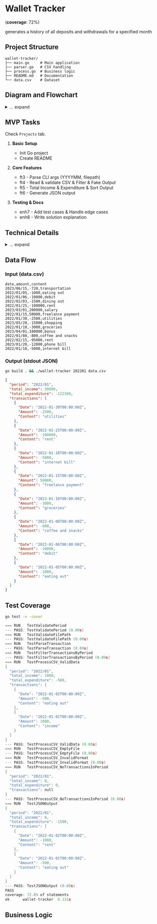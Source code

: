 # Wallet Tracker

(**coverage**: 72%)

generates a history of all deposits and withdrawals for a specified month

## Project Structure

```
wallet-tracker/
├── main.go     # Main application
├── parser.go   # CSV handling
├── process.go  # Business logic
├── README.md   # Documentation
└── data.csv    # Dataset
```

## Diagram and Flowchart

<details>
    <summary>... expand</summary>

```txt
+-------------------+
|    User Input     |
| (Year/Month, CSV) |
+---------+---------+
          |
          v
+-------------------+
|  Parse Arguments  |
+---------+---------+
          |
          v
+-------------------+
|  Validate Input   |
| (Period, FilePath)|
+---------+---------+
          |
          v
+--------------------+
|   Process CSV      |
| (Read, Parse,      |
| Filter Transactions|
| Calculate Totals)  |
+---------+----------+
          |
          v
+-------------------+
|  Generate Output  |
| (JSON Format)     |
+-------------------+
          |
          v
+-------------------+
|  Standard Output  |
+-------------------+
```

```txt
[Start]
    |
[Get User Input]
    |
[Parse Arguments]
    |
[Validate Period]
    |----------------------|
    |                      |
[Valid]                [Invalid]
    |                      |
[Validate File Path]  [Output Error]
    |                      |
[Open CSV File]         [End]
    |
[Check if File is Empty]
    |----------------------|
    |                      |
[Yes]                    [No]
    |                      |
[Return Empty Summary] [Read Header]
                           |
                       [Read Transactions]
                           |
                     [Calculate Totals]
                           |
                   [Generate JSON Output]
                           |
               [Display Output to Standard Output]
                           |
                         [End]
```

</details>

## MVP Tasks

Check `Projects` tab.

1. **Basic Setup**

   - Init Go project
   - Create README

2. **Core Features**

   - ft3 - Parse CLI args (YYYYMM, filepath)
   - ft4 - Read & validate CSV & Filter & Fake Output
   - ft5 - Total Income & Expenditure & Sort Output
   - ft6 - Generate JSON output

3. **Testing & Docs**

   - enh7 - Add test cases & Handle edge cases
   - enh8 - Write solution explanation

## Technical Details

<details>
    <summary>... expand</summary>

### Thought Process

1. **Understanding Requirements**:

   - The first step involved thoroughly reviewing the problem statement to understand the requirements for generating a history of deposits and withdrawals for a specified month from a CSV file. Key aspects included input validation, data processing, and output formatting.

2. **Defining Inputs and Outputs**:

   - I identified the inputs: a year/month in `YYYYMM` format and a file path to the CSV containing transaction records. The expected output was a JSON object summarizing transactions for the specified period.

3. **Breaking Down the Problem**:

   - I broke down the problem into smaller tasks:
     - Parsing command-line arguments.
     - Validating inputs (period format and file existence).
     - Reading and processing the CSV file.
     - Filtering transactions based on the specified month/year.
     - Calculating totals (income and expenditures).
     - Formatting the output as JSON.

4. **Implementation Planning**:

   - I outlined a plan for implementation, deciding to use Go due to its strong support for concurrency, performance, and built-in libraries for handling CSV and JSON data.

5. **Iterative Development**:

   - I adopted an iterative approach, implementing one feature at a time (e.g., input parsing, CSV processing) and testing each component thoroughly before moving on to the next.

### Technology Choices

1. **Programming Language**:

   - **Go (Golang)**: I chose Go for its simplicity, efficiency, and robust standard library support for file handling, CSV parsing, and JSON encoding/decoding. Go's strong typing helps catch errors at compile time, which is beneficial for maintaining code quality.

2. **Libraries Used**:

   - **encoding/csv**: This standard library package simplifies reading from CSV files.
   - **encoding/json**: This package is used to marshal data structures into JSON format easily.
   - **os**: For file operations (reading/writing files).
   - **regexp**: For validating input formats using regular expressions.

### Design Decisions

1. **Modular Architecture**:

   - The program was designed with a modular architecture where each function has a single responsibility (e.g., parsing arguments, processing CSV data). This enhances maintainability and readability.

2. **Error Handling**:

   - Comprehensive error handling was implemented throughout the program to ensure robustness. Each function checks for potential errors and returns meaningful messages if something goes wrong.

3. **Separation of Concerns**:

   - I separated input validation, data processing, and output generation into distinct functions. This design pattern makes it easier to modify or extend individual components without affecting others.

4. **Output Flexibility**:

   - An interface-based approach was considered for output generation (e.g., console vs. file output). This allows easy expansion in the future if new output formats or destinations are required.

### Requirement Fulfillment

1. **Input Validation**:

   - The program validates both the year/month format using regular expressions and checks if the specified file exists and is in CSV format.

2. **Data Processing**:

   - It reads transactions from the CSV file, filters them based on the specified month/year, calculates total income and expenditures, and formats this data into a structured JSON output.

3. **Output Format**:

   - The final output meets the specified JSON structure requirements with properties like `period`, `total_income`, `total_expenditure`, and an array of transactions.

4. **Challenges Overcome**:

   - One challenge was ensuring robust error handling when reading from potentially malformed CSV files or when no transactions matched the specified period. This was addressed by implementing thorough validation checks and returning appropriate error messages.

### Future Work

1. **Enhanced Output Options**:

   - Future enhancements could include adding options for different output formats (e.g., XML or Excel) or allowing users to specify additional filters (e.g., filtering by transaction type).
   - Dependency Injection: Define an interface for outputting data. For example, I could create an Outputter interface with methods like Write(data interface{}) error. Pass the chosen Outputter implementation as a parameter to the function that generates the output. This allows me to implement different output strategies (e.g., console output, file output) without changing the core logic.
   - Use a configuration structure or command-line flags to allow users to specify the desired output method (e.g., console or file).

1. **Containerization and CI/CD Pipeline**:

   - Using Docker Composed and Github Actions.

1. **User Interface Improvements**:

   - Implementing a graphical user interface (GUI) could make it easier for non-technical users to interact with the program.

1. **Performance Optimization**:

   - For large datasets, performance optimizations could be explored, such as parallel processing of transactions or more efficient data structures for storing transaction summaries.

1. **Unit Testing Expansion**:

   - While unit tests were created for core functionality, additional tests could be added to cover edge cases more comprehensively.

1. **Documentation and Examples**:

   - Providing detailed documentation and usage examples would help users understand how to use the program effectively.

</details>

## Data Flow

### Input (data.csv)

```csv
date,amount,content
2023/06/15,-720,transportation
2022/01/05,-1000,eating out
2022/01/06,-10000,debit
2022/02/03,-1500,dining out
2022/01/25,-100000,rent
2023/03/01,200000,salary
2022/01/15,50000,freelance payment
2022/01/30,-2500,utilities
2023/05/20,-15000,shopping
2022/01/10,-3000,groceries
2023/04/01,180000,bonus
2022/01/08,-800,coffee and snacks
2022/02/15,-95000,rent
2023/01/20,-12000,phone bill
2022/01/18,-5000,internet bill
```

### Output (stdout JSON)

```bash
go build . && ./wallet-tracker 202201 data.csv
```

```json
{
  "period": "2022/01",
  "total_income": 50000,
  "total_expenditure": -122300,
  "transactions": [
    {
      "Date": "2022-01-30T00:00:00Z",
      "Amount": -2500,
      "Content": "utilities"
    },
    {
      "Date": "2022-01-25T00:00:00Z",
      "Amount": -100000,
      "Content": "rent"
    },
    {
      "Date": "2022-01-18T00:00:00Z",
      "Amount": -5000,
      "Content": "internet bill"
    },
    {
      "Date": "2022-01-15T00:00:00Z",
      "Amount": 50000,
      "Content": "freelance payment"
    },
    {
      "Date": "2022-01-10T00:00:00Z",
      "Amount": -3000,
      "Content": "groceries"
    },
    {
      "Date": "2022-01-08T00:00:00Z",
      "Amount": -800,
      "Content": "coffee and snacks"
    },
    {
      "Date": "2022-01-06T00:00:00Z",
      "Amount": -10000,
      "Content": "debit"
    },
    {
      "Date": "2022-01-05T00:00:00Z",
      "Amount": -1000,
      "Content": "eating out"
    }
  ]
}
```

## Test Coverage

```bash
go test -v -cover
```

```go
=== RUN   TestValidatePeriod
--- PASS: TestValidatePeriod (0.00s)
=== RUN   TestValidateFilePath
--- PASS: TestValidateFilePath (0.00s)
=== RUN   TestParseTransaction
--- PASS: TestParseTransaction (0.00s)
=== RUN   TestFilterTransactionsByPeriod
--- PASS: TestFilterTransactionsByPeriod (0.00s)
=== RUN   TestProcessCSV_ValidData
{
  "period": "2022/01",
  "total_income": 1000,
  "total_expenditure": -500,
  "transactions": [
    {
      "Date": "2022-01-02T00:00:00Z",
      "Amount": -500,
      "Content": "eating out"
    },
    {
      "Date": "2022-01-01T00:00:00Z",
      "Amount": 1000,
      "Content": "income"
    }
  ]
}
--- PASS: TestProcessCSV_ValidData (0.00s)
=== RUN   TestProcessCSV_EmptyFile
--- PASS: TestProcessCSV_EmptyFile (0.00s)
=== RUN   TestProcessCSV_InvalidFormat
--- PASS: TestProcessCSV_InvalidFormat (0.00s)
=== RUN   TestProcessCSV_NoTransactionsInPeriod
{
  "period": "2022/01",
  "total_income": 0,
  "total_expenditure": 0,
  "transactions": null
}
--- PASS: TestProcessCSV_NoTransactionsInPeriod (0.00s)
=== RUN   TestJSONOutput
{
  "period": "2022/01",
  "total_income": 0,
  "total_expenditure": -1500,
  "transactions": [
    {
      "Date": "2022-01-02T00:00:00Z",
      "Amount": -1000,
      "Content": "rent"
    },
    {
      "Date": "2022-01-01T00:00:00Z",
      "Amount": -500,
      "Content": "eating out"
    }
  ]
}
--- PASS: TestJSONOutput (0.00s)
PASS
coverage: 72.0% of statements
ok      wallet-tracker  0.131s
```

## Business Logic
